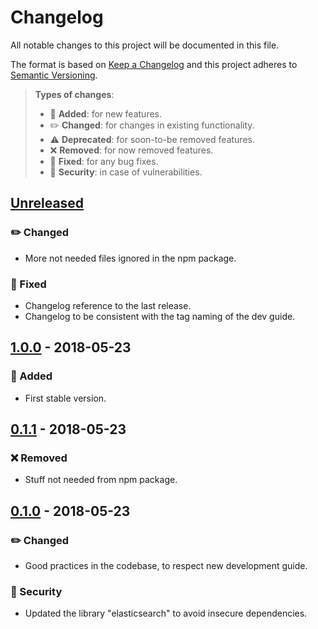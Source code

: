 # Changelog
All notable changes to this project will be documented in this file.

The format is based on [Keep a Changelog](http://keepachangelog.com/en/1.0.0/)
and this project adheres to [Semantic Versioning](http://semver.org/spec/v2.0.0.html).

> **Types of changes**:
>
> - 🎉 **Added**: for new features.
> - ✏️ **Changed**: for changes in existing functionality.
> - ⚠️ **Deprecated**: for soon-to-be removed features.
> - ❌ **Removed**: for now removed features.
> - 🐛 **Fixed**: for any bug fixes.
> - 👾 **Security**: in case of vulnerabilities.

## [Unreleased]
### ✏️ Changed
- More not needed files ignored in the npm package.
### 🐛 Fixed
- Changelog reference to the last release.
- Changelog to be consistent with the tag naming of the dev guide.

## [1.0.0] - 2018-05-23
### 🎉 Added
- First stable version.

## [0.1.1] - 2018-05-23
### ❌ Removed
- Stuff not needed from npm package.

## [0.1.0] - 2018-05-23
### ✏️ Changed
- Good practices in the codebase, to respect new development guide.
### 👾 Security
- Updated the library "elasticsearch" to avoid insecure dependencies.

[Unreleased]: https://github.com/IBMResearch/jlocke/compare/v1.0.0...HEAD
[1.0.0]: https://github.com/IBMResearch/jlocke/compare/v0.1.1...v1.0.0
[0.1.1]: https://github.com/IBMResearch/jlocke/compare/v0.1.0...v0.1.1
[0.1.0]: https://github.com/IBMResearch/jlocke/compare/f8089d6fabd61d43b057a31418a0963b40b7a227...v0.1.0

